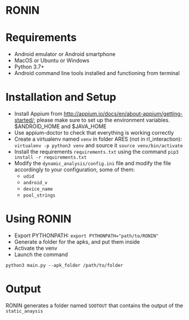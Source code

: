 # RONIN

# Requirements

* Android emulator or Android smartphone
* MacOS or Ubuntu or Windows
* Python 3.7+
* Android command line tools installed and functioning from terminal

# Installation and Setup

* Install Appium from http://appium.io/docs/en/about-appium/getting-started/; please make sure to set up the 
  environment variables. $ANDROID_HOME and $JAVA_HOME
* Use appium-doctor to check that everything is working correctly
* Create a virtualenv named `venv` in folder ARES (not in rl_interaction):
`virtualenv -p python3 venv` and source it `source venv/bin/activate`
* Install the requirements `requirements.txt` using the command `pip3 install -r requirements.txt`
* Modify the `dynamic_analysis/config.ini` file and modify the file accordingly to your configuration, some of them:
  * `udid`
  * `android_v`
  * `device_name`
  * `pool_strings`

# Using RONIN

* Export PYTHONPATH: ``export PYTHONPATH="path/to/RONIN"``
* Generate a folder for the apks, and put them inside
* Activate the venv 
* Launch the command

``python3 main.py --apk_folder /path/to/folder ``


# Output

RONIN generates a folder named ``SOOTOUT`` that contains the output of the `static_anaysis` 

